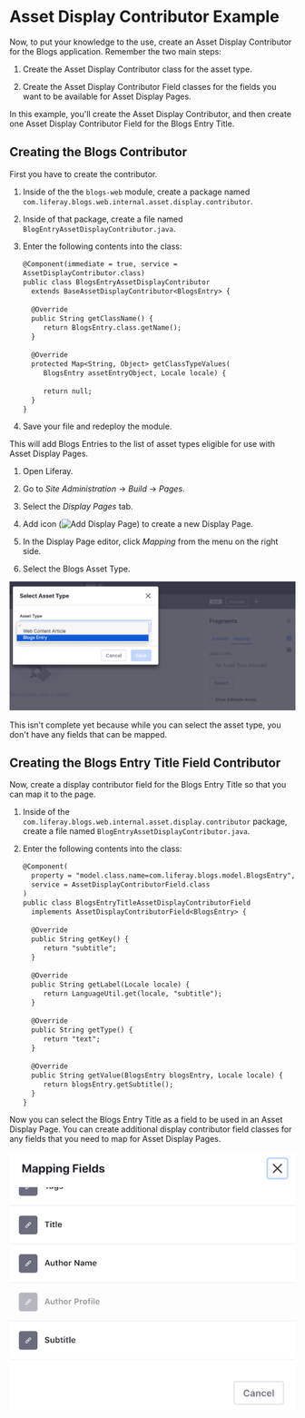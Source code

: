 # Asset Display Contributor Example

Now, to put your knowledge to the use, create an Asset Display Contributor for 
the Blogs application. Remember the two main steps:

1.  Create the Asset Display Contributor class for the asset type.

2.  Create the Asset Display Contributor Field classes for the fields you want 
    to be available for Asset Display Pages.
    
In this example, you'll create the Asset Display Contributor, and then create 
one Asset Display Contributor Field for the Blogs Entry Title.
    

## Creating the Blogs Contributor

First you have to create the contributor.

1.  Inside of the the `blogs-web` module, create a package named 
    `com.liferay.blogs.web.internal.asset.display.contributor`.

2.  Inside of that package, create a file named 
    `BlogEntryAssetDisplayContributor.java`.
    
3.  Enter the following contents into the class:

        @Component(immediate = true, service = AssetDisplayContributor.class)
        public class BlogsEntryAssetDisplayContributor
          extends BaseAssetDisplayContributor<BlogsEntry> {

          @Override
          public String getClassName() {
             return BlogsEntry.class.getName();
          }

          @Override
          protected Map<String, Object> getClassTypeValues(
             BlogsEntry assetEntryObject, Locale locale) {

             return null;
          }
        }

4.  Save your file and redeploy the module.

This will add Blogs Entries to the list of asset types eligible for use with Asset Display Pages.

1.  Open Liferay.

2.  Go to *Site Administration* &rarr; *Build* &rarr; *Pages*.

3.  Select the *Display Pages* tab.

4.  Add icon (![Add Display Page](../../../../images/icon-add.png)) to create a new Display Page.

5.  In the Display Page editor, click *Mapping* from the menu on the right side.

6.  Select the Blogs Asset Type.

![Figure 1: You can now select the Blogs Asset Type.](../../../images/select-asset-type.png)

This isn't complete yet because while you can select the asset type, you don't 
have any fields that can be mapped.

## Creating the Blogs Entry Title Field Contributor

Now, create a display contributor field for the Blogs Entry Title so that you can map it to the page.

1.  Inside of the `com.liferay.blogs.web.internal.asset.display.contributor` 
    package, create a file named `BlogEntryAssetDisplayContributor.java`.
    
2.  Enter the following contents into the class:

        @Component(
          property = "model.class.name=com.liferay.blogs.model.BlogsEntry",
          service = AssetDisplayContributorField.class
        )
        public class BlogsEntryTitleAssetDisplayContributorField
          implements AssetDisplayContributorField<BlogsEntry> {

          @Override
          public String getKey() {
             return "subtitle";
          }

          @Override
          public String getLabel(Locale locale) {
             return LanguageUtil.get(locale, "subtitle");
          }

          @Override
          public String getType() {
             return "text";
          }

          @Override
          public String getValue(BlogsEntry blogsEntry, Locale locale) {
             return blogsEntry.getSubtitle();
          }
        }
        
Now you can select the Blogs Entry Title as a field to be used in an Asset 
Display Page. You can create additional display contributor field classes for
any fields that you need to map for Asset Display Pages.

![Figure 1: You can now select the Blogs Entry Title field in the mapping selecting.](../../../images/mapping-fields.png)

